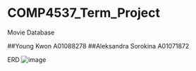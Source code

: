 # COMP4537_Term_Project
Movie Database

##Young Kwon A01088278
##Aleksandra Sorokina A01071872


ERD
![image](https://user-images.githubusercontent.com/29901694/114295060-af5ef400-9a57-11eb-8e99-c190d529a88c.png)

